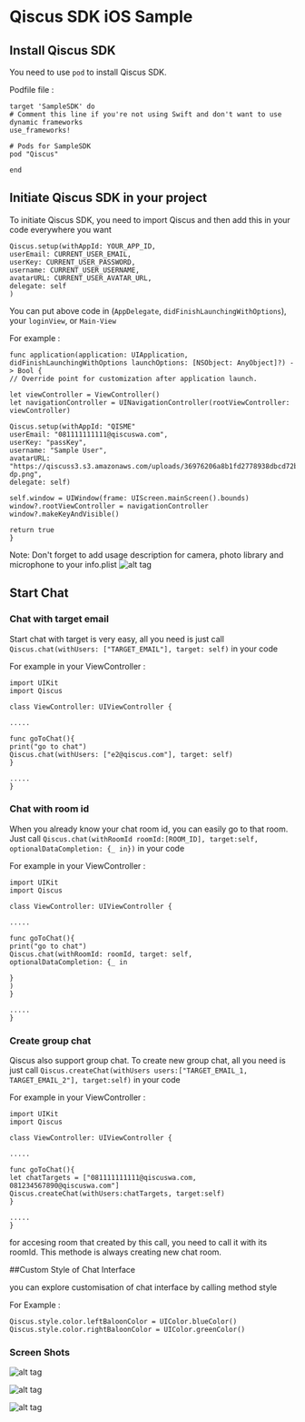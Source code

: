 # Qiscus SDK iOS Sample

## Install Qiscus SDK

You need to use `pod` to install Qiscus SDK. 

Podfile file : 

```
target 'SampleSDK' do
# Comment this line if you're not using Swift and don't want to use dynamic frameworks
use_frameworks!

# Pods for SampleSDK
pod "Qiscus"

end
```


## Initiate Qiscus SDK in your project 

To initiate Qiscus SDK, you need to import Qiscus and then add this in your code everywhere you want

```
Qiscus.setup(withAppId: YOUR_APP_ID, 
userEmail: CURRENT_USER_EMAIL, 
userKey: CURRENT_USER_PASSWORD, 
username: CURRENT_USER_USERNAME, 
avatarURL: CURRENT_USER_AVATAR_URL, 
delegate: self
)
```
You can put above code in (`AppDelegate`, `didFinishLaunchingWithOptions`), your `loginView`, or `Main-View`

For example : 
```
func application(application: UIApplication, didFinishLaunchingWithOptions launchOptions: [NSObject: AnyObject]?) -> Bool {
// Override point for customization after application launch.

let viewController = ViewController()
let navigationController = UINavigationController(rootViewController: viewController)

Qiscus.setup(withAppId: "QISME" 
userEmail: "081111111111@qiscuswa.com", 
userKey: "passKey", 
username: "Sample User",
avatarURL: "https://qiscuss3.s3.amazonaws.com/uploads/36976206a8b1fd2778938dbcd72b6624/qiscus-dp.png",
delegate: self)

self.window = UIWindow(frame: UIScreen.mainScreen().bounds)
window?.rootViewController = navigationController
window?.makeKeyAndVisible()

return true
}
```
Note: Don't forget to add usage description for camera, photo library and microphone to your info.plist
![alt tag](https://res.cloudinary.com/qiscus/raw/upload/v1485738688/1485738687/Screen%20Shot%202017-01-30%20at%208.10.46%20AM.png)


## Start Chat
### Chat with target email
Start chat with target is very easy, all you need is just call `Qiscus.chat(withUsers: ["TARGET_EMAIL"], target: self)` in your code

For example in your ViewController : 
```
import UIKit
import Qiscus

class ViewController: UIViewController {

.....

func goToChat(){
print("go to chat")
Qiscus.chat(withUsers: ["e2@qiscus.com"], target: self)
}

.....
}

```
### Chat with room id
When you already know your chat room id, you can easily go to that room. Just call `Qiscus.chat(withRoomId roomId:[ROOM_ID], target:self, optionalDataCompletion: {_ in})` in your code

For example in your ViewController : 
```
import UIKit
import Qiscus

class ViewController: UIViewController {

.....

func goToChat(){
print("go to chat")
Qiscus.chat(withRoomId: roomId, target: self, 
optionalDataCompletion: {_ in 

}
)
}

.....
}

```
### Create group chat
Qiscus also support group chat. To create new group chat, all you need is just call  `Qiscus.createChat(withUsers users:["TARGET_EMAIL_1, TARGET_EMAIL_2"], target:self)` in your code

For example in your ViewController : 
```
import UIKit
import Qiscus

class ViewController: UIViewController {

.....

func goToChat(){
let chatTargets = ["081111111111@qiscuswa.com, 081234567890@qiscuswa.com"]
Qiscus.createChat(withUsers:chatTargets, target:self)
}

.....
}

```
for accesing room that created by this call, you need to call it with its roomId. This methode is always creating new chat room.

##Custom Style of Chat Interface 

you can explore customisation of chat interface by calling method style

For Example : 

```
Qiscus.style.color.leftBaloonColor = UIColor.blueColor()
Qiscus.style.color.rightBaloonColor = UIColor.greenColor()
```


### Screen Shots

![alt tag](https://res.cloudinary.com/qiscus/raw/upload/v1485736947/1485736946/Screen%20Shot%202017-01-30%20at%207.26.07%20AM.png)

![alt tag](https://res.cloudinary.com/qiscus/raw/upload/v1485736958/1485736957/Screen%20Shot%202017-01-30%20at%207.26.59%20AM.png)

![alt tag](https://res.cloudinary.com/qiscus/raw/upload/v1485736969/1485736967/Screen%20Shot%202017-01-30%20at%207.41.09%20AM.png)


